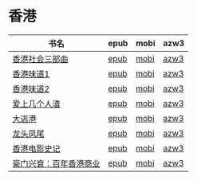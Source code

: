 # 香港

| 书名 | epub | mobi | azw3 |
| --- | --- | --- | --- |
| [香港社会三部曲](http://ct.dalanmei.com/f/31084289-571713125-04113a) | [epub](http://ct.dalanmei.com/f/31084289-571713125-04113a) | [mobi](http://ct.dalanmei.com/f/31084289-572114487-0a9904) | [azw3](http://ct.dalanmei.com/f/31084289-572130663-2084d9) |
| [香港味道1](http://ct.dalanmei.com/f/31084289-571709980-0d5fcc) | [epub](http://ct.dalanmei.com/f/31084289-571709980-0d5fcc) | [mobi](http://ct.dalanmei.com/f/31084289-572115033-38a577) | [azw3](http://ct.dalanmei.com/f/31084289-572135876-0798af) |
| [香港味道2](http://ct.dalanmei.com/f/31084289-571709839-86a658) | [epub](http://ct.dalanmei.com/f/31084289-571709839-86a658) | [mobi](http://ct.dalanmei.com/f/31084289-572115064-9f01ab) | [azw3](http://ct.dalanmei.com/f/31084289-572136068-aabd9c) |
| [爱上几个人渣](http://ct.dalanmei.com/f/31084289-571533344-52238e) | [epub](http://ct.dalanmei.com/f/31084289-571533344-52238e) | [mobi](http://ct.dalanmei.com/f/31084289-571803244-ed573d) | [azw3](http://ct.dalanmei.com/f/31084289-571989998-6a07e4) |
| [大逃港](http://ct.dalanmei.com/f/31084289-571581517-d4d715) | [epub](http://ct.dalanmei.com/f/31084289-571581517-d4d715) | [mobi](http://ct.dalanmei.com/f/31084289-571737028-505642) | [azw3](http://ct.dalanmei.com/f/31084289-571861972-fc6a7a) |
| [龙头凤尾](None) | [epub](None) | [mobi](None) | [azw3](None) |
| [香港电影史记](http://ct.dalanmei.com/f/31084289-571453515-f11a74) | [epub](http://ct.dalanmei.com/f/31084289-571453515-f11a74) | [mobi](http://ct.dalanmei.com/f/31084289-571787156-18521a) | [azw3](http://ct.dalanmei.com/f/31084289-571886577-a8ba16) |
| [豪门兴衰：百年香港商业](http://ct.dalanmei.com/f/31084289-571456258-cbc22d) | [epub](http://ct.dalanmei.com/f/31084289-571456258-cbc22d) | [mobi](http://ct.dalanmei.com/f/31084289-571788532-6adccc) | [azw3](http://ct.dalanmei.com/f/31084289-571891481-b716c0) |
